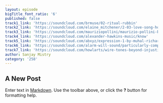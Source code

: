 ```yaml
---
layout: episode
bigTitle_font_ratio: '6'
published: false
track1_link: 'https://soundcloud.com/brmuse/02-ritual-rubbin'
track2_link: 'https://soundcloud.com/elaine_mitchener/2-03-love-song-how-many-ways'
track3_link: 'https://soundcloud.com/mauriziopollini/maurizio-pollini-ballade-no-1'
track4_link: 'https://soundcloud.com/alexander-hawkins-music/know'
track5_link: 'https://soundcloud.com/abxyz/expression-1-by-muhal-richard-abrams'
track6_link: 'https://soundcloud.com/alarm-will-sound/particularly-competitive'
track7_link: 'https://soundcloud.com/howlarts/wire-tones-beyond-injustice'
author: Sanjay Mistry
category: '258'
---
```

## A New Post

Enter text in [Markdown](http://daringfireball.net/projects/markdown/). Use the toolbar above, or click the **?** button for formatting help.
